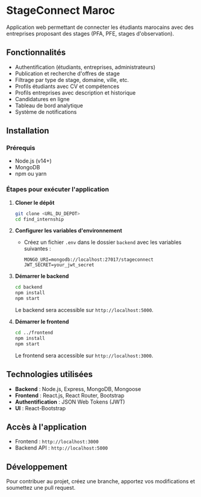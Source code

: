 # StageConnect Maroc

Application web permettant de connecter les étudiants marocains avec des entreprises proposant des stages (PFA, PFE, stages d'observation).

## Fonctionnalités

- Authentification (étudiants, entreprises, administrateurs)
- Publication et recherche d'offres de stage
- Filtrage par type de stage, domaine, ville, etc.
- Profils étudiants avec CV et compétences
- Profils entreprises avec description et historique
- Candidatures en ligne
- Tableau de bord analytique
- Système de notifications

## Installation

### Prérequis
- Node.js (v14+)
- MongoDB
- npm ou yarn

### Étapes pour exécuter l'application

1. **Cloner le dépôt**
   ```bash
   git clone <URL_DU_DEPOT>
   cd find_internship
   ```

2. **Configurer les variables d'environnement**
   - Créez un fichier `.env` dans le dossier `backend` avec les variables suivantes :
     ```env
     MONGO_URI=mongodb://localhost:27017/stageconnect
     JWT_SECRET=your_jwt_secret
     ```

3. **Démarrer le backend**
   ```bash
   cd backend
   npm install
   npm start
   ```
   Le backend sera accessible sur `http://localhost:5000`.

4. **Démarrer le frontend**
   ```bash
   cd ../frontend
   npm install
   npm start
   ```
   Le frontend sera accessible sur `http://localhost:3000`.

## Technologies utilisées

- **Backend** : Node.js, Express, MongoDB, Mongoose
- **Frontend** : React.js, React Router, Bootstrap
- **Authentification** : JSON Web Tokens (JWT)
- **UI** : React-Bootstrap

## Accès à l'application

- Frontend : `http://localhost:3000`
- Backend API : `http://localhost:5000`

## Développement

Pour contribuer au projet, créez une branche, apportez vos modifications et soumettez une pull request.

